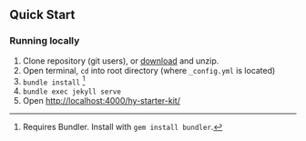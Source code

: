 ## Quick Start
### Running locally
1. Clone repository (git users), or [download] and unzip.
2. Open terminal, `cd` into root directory (where `_config.yml` is located)
3. `bundle install` [^1]
4. `bundle exec jekyll serve`
5. Open <http://localhost:4000/hy-starter-kit/>

[^1]: Requires Bundler. Install with `gem install bundler`.

[download]: https://github.com/qwtel/hy-starter-kit/archive/master.zip